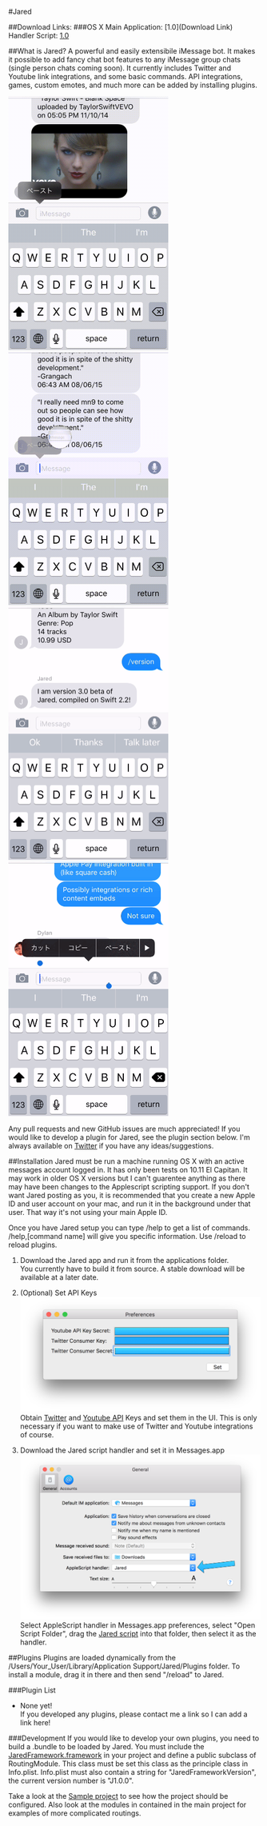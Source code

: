 #Jared  

##Download Links:
###OS X
Main Application: [1.0](Download Link)
Handler Script: [1.0](/Users/Jared/Desktop/new/Jared/Builds/Handler/1.0/Jared.scpt)

##What is Jared?
A powerful and easily extensibile iMessage bot. It makes it possible to add fancy chat bot features to any iMessage group chats (single person chats coming soon). It currently includes Twitter and Youtube link integrations, and some basic commands. API integrations, games, custom emotes, and much more can be added by installing plugins. 

<img src="/Screenshots/iTunes.gif" alt="iTunes demo" width="320"> <img src="/Screenshots/Youtube.gif" alt="Youtube demo" width="320"> <img src="/Screenshots/Tip.gif" alt="Tip demo" width="320"> <img src="/Screenshots/Jared.gif" alt="Jared demo" width="320">

Any pull requests and new GitHub issues are much appreciated! If you would like to develop a plugin for Jared, see the plugin section below. I'm always available on [Twitter](https://twitter.com/tngzeke) if you have any ideas/suggestions.

##Installation
Jared must be run a machine running OS X with an active messages account logged in. It has only been tests on 10.11 El Capitan. It may work in older OS X versions but I can't guarentee anything as there may have been changes to the Applescript scripting support. If you don't want Jared posting as you, it is recommended that you create a new Apple ID and user account on your mac, and run it in the background under that user. That way it's not using your main Apple ID.

Once you have Jared setup you can type /help to get a list of commands. /help,[command name] will give you specific information. Use /reload to reload plugins.

1. Download the Jared app and run it from the applications folder.  
You currently have to build it from source. A stable download will be available at a later date.  

2. (Optional) Set API Keys
![API Entry](/Screenshots/Preferences.png)
Obtain [Twitter](https://apps.twitter.com) and [Youtube API](https://developers.google.com/youtube/registering_an_application) Keys and set them in the UI. This is only necessary if you want to make use of Twitter and Youtube integrations of course.

3. Download the Jared script handler and set it in Messages.app
![Messages Preferences](/Screenshots/MessagesPreferences.png)
Select AppleScript handler in Messages.app preferences, select "Open Script Folder", drag the [Jared script](/Jared.scpt) into that folder, then select it as the handler.


##Plugins
Plugins are loaded dynamically from the /Users/Your_User/Library/Application Support/Jared/Plugins folder. To install a module, drag it in there and then send "/reload" to Jared. 

###Plugin List
* None yet!  
If you developed any plugins, please contact me a link so I can add a link here! 

###Development
If you would like to develop your own plugins, you need to build a .bundle to be loaded by Jared. You must include the [JaredFramework.framework](/JaredFramework/JaredFramework.framework) in your project and define a public subclass of RoutingModule. This class must be set this class as the principle class in Info.plist. Info.plist must also contain a string for "JaredFrameworkVersion", the current version number is "J1.0.0".

Take a look at the [Sample project](/SampleModule) to see how the project should be configured. Also look at the modules in contained in the main project for examples of more complicated routings.  